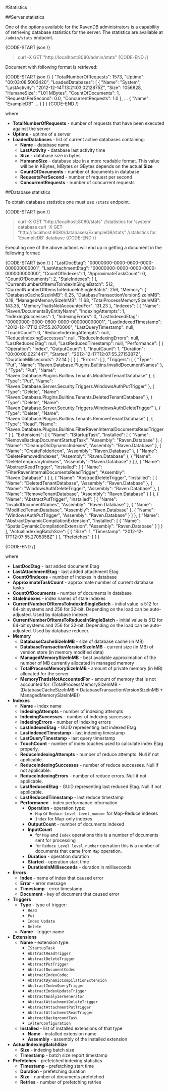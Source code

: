 ﻿#Statistics

##Server statistics

One of the options available for the RavenDB administrators is a capability of retrieving database statistics for the server. The statistics are available at `/admin/stats` endpoint.

{CODE-START:json /}
   > curl -X GET "http://localhost:8080/admin/stats"
{CODE-END /}

Document with following format is retrieved:

{CODE-START:json /}
	{
		"TotalNumberOfRequests": 1573,
		"Uptime": "00:03:08.5002420",
		"LoadedDatabases": [
			{
				"Name": "System",
				"LastActivity": "2012-12-14T13:21:03.0212875Z",
				"Size": 1056828,
				"HumaneSize": "1.01 MBytes",
				"CountOfDocuments": 1,
				"RequestsPerSecond": 0.0,
				"ConcurrentRequests": 1.0
			},
			...
			{
				"Name": "ExampleDB"
				...
			}
		]
	}
{CODE-END /}

where    

* **TotalNumberOfRequests** - number of requests that have been executed against the server   
* **Uptime** - uptime of a server       
* **LoadedDatabases** - list of current active databases containing:    
   * **Name** - database name   
   * **LastActivity** - database last activity time   
   * **Size** - database size in bytes      
   * **HumaneSize** - database size in a more readable format. This value will be in KBytes, MBytes or GBytes depends on the actual **Size**      
   * **CountOfDocuments** - number of documents in database       
   * **RequestsPerSecond** - number of request per second     
   * **ConcurrentRequests** - number of concurrent requests           

##Database statistics

To obtain database statistics one must use `/stats` endpoint.

{CODE-START:json /}
   > curl -X GET "http://localhost:8080/stats" //statistics for 'system' database
   > curl -X GET "http://localhost:8080/databases/ExampleDB/stats" //statistics for 'ExampleDB' database
{CODE-END /}

Executing one of the above actions will end up in getting a document in the following format:

{CODE-START:json /}
	{
		"LastDocEtag": "00000000-0000-0600-0000-000000000001",
		"LastAttachmentEtag": "00000000-0000-0000-0000-000000000000",
		"CountOfIndexes": 1,
		"ApproximateTaskCount": 0,
		"CountOfDocuments": 2,
		"StaleIndexes": [
		],
		"CurrentNumberOfItemsToIndexInSingleBatch": 512,
		"CurrentNumberOfItemsToReduceInSingleBatch": 256,
		"Memory": {
			"DatabaseCacheSizeInMB": 0.25,
			"DatabaseTransactionVersionSizeInMB": 0.19,
			"ManagedMemorySizeInMB": 11.68,
			"TotalProcessMemorySizeInMB": 143.35,
			"MemoryThatIsNotAccountedFor": 131.23
		},
		"Indexes": [
			{
				"Name": "Raven/DocumentsByEntityName",
				"IndexingAttempts": 1,
				"IndexingSuccesses": 1,
				"IndexingErrors": 0,
				"LastIndexedEtag": "00000000-0000-0600-0000-000000000001",
				"LastIndexedTimestamp": "2012-12-17T12:07:55.2670000",
				"LastQueryTimestamp": null,
				"TouchCount": 0,
				"ReduceIndexingAttempts": null,
				"ReduceIndexingSuccesses": null,
				"ReduceIndexingErrors": null,
				"LastReducedEtag": null,
				"LastReducedTimestamp": null,
				"Performance": [
					{
						"Operation": "Index",
						"OutputCount": 1,
						"InputCount": 1,
						"Duration": "00:00:00.0221447",
						"Started": "2012-12-17T12:07:55.2715387Z",
						"DurationMilliseconds": 22.14
					}
				]
			}
		],
		"Errors": [
		],
		"Triggers": [
			{
				"Type": "Put",
				"Name": "Raven.Database.Plugins.Builtins.InvalidDocumentNames"
			},
			{
				"Type": "Put",
				"Name": "Raven.Database.Plugins.Builtins.Tenants.ModifiedTenantDatabase"
			},
			{
				"Type": "Put",
				"Name": "Raven.Database.Server.Security.Triggers.WindowsAuthPutTrigger"
			},
			{
				"Type": "Delete",
				"Name": "Raven.Database.Plugins.Builtins.Tenants.DeletedTenantDatabase"
			},
			{
				"Type": "Delete",
				"Name": "Raven.Database.Server.Security.Triggers.WindowsAuthDeleteTrigger"
			},
			{
				"Type": "Delete",
				"Name": "Raven.Database.Plugins.Builtins.Tenants.RemoveTenantDatabase"
			},
			{
				"Type": "Read",
				"Name": "Raven.Database.Plugins.Builtins.FilterRavenInternalDocumentsReadTrigger"
			}
		],
		"Extensions": [
			{
				"Name": "IStartupTask",
				"Installed": [
					{
						"Name": "RemoveBackupDocumentStartupTask",
						"Assembly": "Raven.Database"
					},
					{
						"Name": "CleanupOldDynamicIndexes",
						"Assembly": "Raven.Database"
					},
					{
						"Name": "CreateFolderIcon",
						"Assembly": "Raven.Database"
					},
					{
						"Name": "DeleteRemovedIndexes",
						"Assembly": "Raven.Database"
					},
					{
						"Name": "DeleteTemporaryIndexes",
						"Assembly": "Raven.Database"
					}
				]
			},
			{
				"Name": "AbstractReadTrigger",
				"Installed": [
					{
						"Name": "FilterRavenInternalDocumentsReadTrigger",
						"Assembly": "Raven.Database"
					}
				]
			},
			{
				"Name": "AbstractDeleteTrigger",
				"Installed": [
					{
						"Name": "DeletedTenantDatabase",
						"Assembly": "Raven.Database"
					},
					{
						"Name": "WindowsAuthDeleteTrigger",
						"Assembly": "Raven.Database"
					},
					{
						"Name": "RemoveTenantDatabase",
						"Assembly": "Raven.Database"
					}
				]
			},
			{
				"Name": "AbstractPutTrigger",
				"Installed": [
					{
						"Name": "InvalidDocumentNames",
						"Assembly": "Raven.Database"
					},
					{
						"Name": "ModifiedTenantDatabase",
						"Assembly": "Raven.Database"
					},
					{
						"Name": "WindowsAuthPutTrigger",
						"Assembly": "Raven.Database"
					}
				]
			},
			{
				"Name": "AbstractDynamicCompilationExtension",
				"Installed": [
					{
						"Name": "SpatialDynamicCompilationExtension",
						"Assembly": "Raven.Database"
					}
				]
			}
		],
		"ActualIndexingBatchSize": [
			{
				"Size": 1,
				"Timestamp": "2012-12-17T12:07:55.2705358Z"
			}
		],
		"Prefetches": [
		]
	}

{CODE-END /}

where

* **LastDocEtag** - last added document Etag   
* **LastAttachmentEtag** - last added attachment Etag   
* **CountOfIndexes** - number of indexes in database   
* **ApproximateTaskCount** - approximate number of current database tasks   
* **CountOfDocuments** - number of documents in database   
* **StaleIndexes** - index names of stale indexes   
* **CurrentNumberOfItemsToIndexInSingleBatch** - initial value is 512 for 64-bit systems and 256 for 32-bit. Depending on the load can be auto-adjusted. Used by database indexer.   
* **CurrentNumberOfItemsToReduceInSingleBatch** - initial value is 512 for 64-bit systems and 256 for 32-bit. Depending on the load can be auto-adjusted. Used by database reducer.   
* **Memory**    
   * **DatabaseCacheSizeInMB** - size of database cache (in MB)   
   * **DatabaseTransactionVersionSizeInMB** - current size (in MB) of version store (in memory modified data)     
   * **ManagedMemorySizeInMB** - best available approximation of the number of MB currently allocated in managed memory    
   * **TotalProcessMemorySizeInMB** - amount of private memory (in MB) allocated for the server   
   * **MemoryThatIsNotAccountedFor** - amount of memory that is not accounted for: (TotalProcessMemorySizeInMB - (DatabaseCacheSizeInMB + DatabaseTransactionVersionSizeInMB + ManagedMemorySizeInMB))   
* **Indexes**    
   * **Name** - index name
   * **IndexingAttempts** - number of indexing attempts    
   * **IndexingSuccesses** - number of indexing successes   
   * **IndexingErrors** - number of indexing errors  
   * **LastIndexedEtag** - GUID representing last indexed Etag  
   * **LastIndexedTimestamp** - last indexing timestamp  
   * **LastQueryTimestamp** - last query timestamp 
   * **TouchCount** - number of index touches used to calculate index Etag properly,   
   * **ReduceIndexingAttempts** - number of reduce attempts. Null if not applicable.   
   * **ReduceIndexingSuccesses** - number of reduce successes. Null if not applicable.   
   * **ReduceIndexingErrors** - number of reduce errors. Null if not applicable.   
   * **LastReducedEtag** - GUID representing last reduced Etag. Null if not applicable.     
   * **LastReducedTimestamp** - last reduce timestamp       
   * **Performance** - index performance information      
      * **Operation** - operation type:
         * `Map` or `Reduce Level level_number` for Map-Reduce indexes
         * `Index` for Map-only indexes       
      * **OutputCount** - number of documents indexed      
      * **InputCount**   
         * for `Map` and `Index` operations this is a number of documents sent for processing   
         * for `Reduce Level level_number` operation this is a number of documents that came from `Map` operation.   
      * **Duration** - operation duration      
      * **Started** - operation start time    
      * **DurationInMilliseconds** - duration in milliseconds     
* **Errors**
   * **Index** - name of index that caused error    
   * **Error** - error message    
   * **Timestamp** - error timestamp   
   * **Document** - key of document that caused error   
* **Triggers**
   * **Type** - type of trigger:    
      * `Read`   
      * `Put`   
      * `Index Update`    
      * `Delete`        
   * **Name** - trigger name     
* **Extensions**   
   * **Name** - extension type:
      * `IStartupTask`   
      * `AbstractReadTrigger`   
      * `AbstractDeleteTrigger`   
      * `AbstractPutTrigger`   
      * `AbstractDocumentCodec`    
      * `AbstractIndexCodec`   
      * `AbstractDynamicCompilationExtension`   
      * `AbstractIndexQueryTrigger`    
      * `AbstractIndexUpdateTrigger`    
      * `AbstractAnalyzerGenerator`    
      * `AbstractAttachmentDeleteTrigger`    
      * `AbstractAttachmentPutTrigger`     
      * `AbstractAttachmentReadTrigger`    
      * `AbstractBackgroundTask`    
      * `IAlterConfiguration`    
   * **Installed** - list of installed extensions of that type  
      * **Name** - installed extension name    
      * **Assembly** - assembly of the installed extension     
* **ActualIndexingBatchSize**   
   * **Size** - indexing batch size   
   * **Timestamp** - batch size report timestamp        
* **Prefetches** - prefetched indexing statistics        
   * **Timestamp** - prefetching start time     
   * **Duration** - prefetching duration      
   * **Size** - number of documents prefetched      
   * **Retries** - number of prefetching retries      

